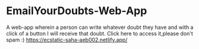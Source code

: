 # EmailYourDoubts-Web-App
A web-app wherein a person can write whatever doubt they have and with a click of a button I will receive that doubt.
Click here to access it,please don't spam :) https://ecstatic-saha-aeb002.netlify.app/
